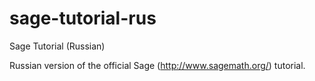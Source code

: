 sage-tutorial-rus
=================

Sage Tutorial (Russian)

Russian version of the official Sage (http://www.sagemath.org/) tutorial.